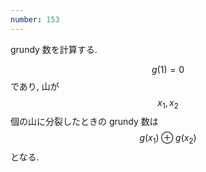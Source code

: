 ```yaml
---
number: 153
---
```

grundy 数を計算する.

$$ g(1) = 0 $$ であり, 山が $$ x_1, x_2 $$ 個の山に分裂したときの grundy 数は $$ g(x_1) \oplus g(x_2) $$ となる.
